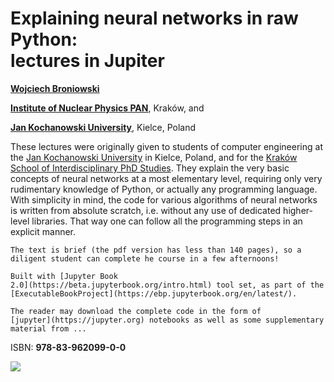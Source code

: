 # Explaining neural networks in raw Python: <br> lectures in Jupiter

 [**Wojciech Broniowski**](https://www.ujk.edu.pl/~broniows)

[**Institute of Nuclear Physics PAN**](https://www.ifj.edu.pl), Kraków, and

[**Jan Kochanowski University**](https://www.ujk.edu.pl), Kielce, Poland


These lectures were originally given to students of computer engineering at the [Jan Kochanowski University](https://www.ujk.edu.pl) in Kielce, Poland, and for
the [Kraków School of Interdisciplinary PhD Studies](https://kisd.ifj.edu.pl/news/). They explain the very basic concepts of neural networks at a most elementary level, requiring only very rudimentary knowledge of Python, or actually any programming language. With simplicity in mind, the code for various algorithms of neural networks is written from absolute scratch, i.e. without any use of dedicated higher-level libraries. That way one can follow all the programming steps in an explicit manner.

```{important}
The text is brief (the pdf version has less than 140 pages), so a diligent student can complete he course in a few afternoons!
```

```{note}
Built with [Jupyter Book
2.0](https://beta.jupyterbook.org/intro.html) tool set, as part of the
[ExecutableBookProject](https://ebp.jupyterbook.org/en/latest/).  
```

```{important}
The reader may download the complete code in the form of 
[jupyter](https://jupyter.org) notebooks as well as some supplementary material from ... 
```

 ISBN: **978-83-962099-0-0**

![](images/barcode.gif)

```python

```
